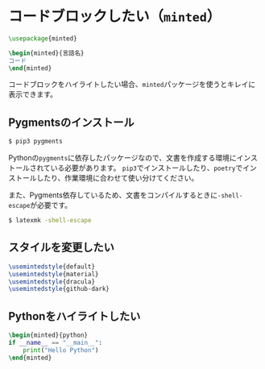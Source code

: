 # コードブロックしたい（``minted``）

```latex
\usepackage{minted}

\begin{minted}{言語名}
コード
\end{minted}
```

コードブロックをハイライトしたい場合、``minted``パッケージを使うとキレイに表示できます。

## Pygmentsのインストール

```bash
$ pip3 pygments
```

Pythonの``pygments``に依存したパッケージなので、文書を作成する環境にインストールされている必要があります。
``pip3``でインストールしたり、``poetry``でインストールしたり、作業環境に合わせて使い分けてください。

また、Pygments依存しているため、文書をコンパイルするときに``-shell-escape``が必要です。

```bash
$ latexmk -shell-escape
```

## スタイルを変更したい

```latex
\usemintedstyle{default}
\usemintedstyle{material}
\usemintedstyle{dracula}
\usemintedstyle{github-dark}
```

## Pythonをハイライトしたい

```latex
\begin{minted}{python}
if __name__ == "__main__":
    print("Hello Python")
\end{minted}
```
